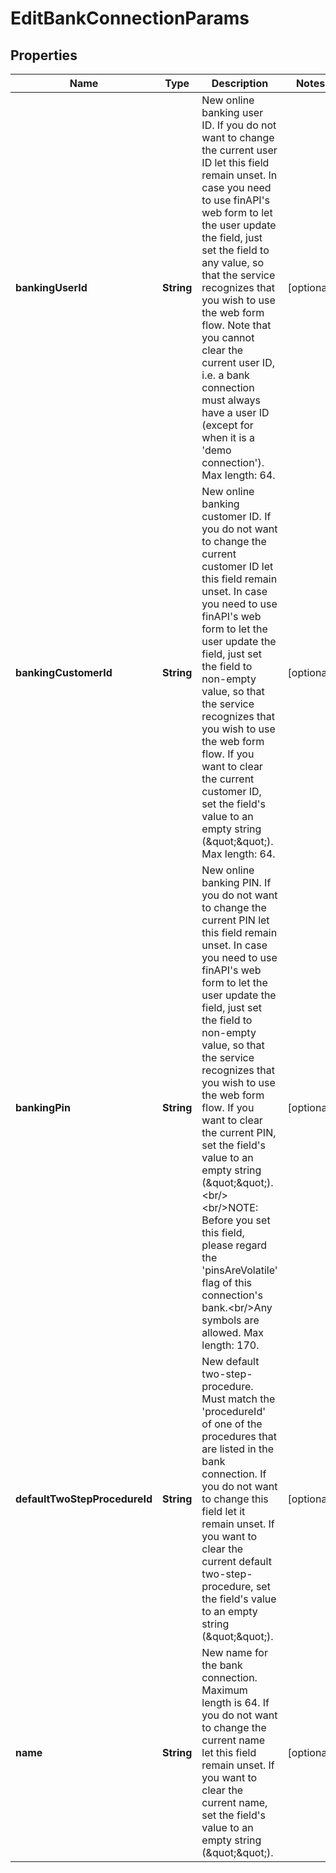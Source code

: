 
# EditBankConnectionParams

## Properties
Name | Type | Description | Notes
------------ | ------------- | ------------- | -------------
**bankingUserId** | **String** | New online banking user ID. If you do not want to change the current user ID let this field remain unset. In case you need to use finAPI&#39;s web form to let the user update the field, just set the field to any value, so that the service recognizes that you wish to use the web form flow. Note that you cannot clear the current user ID, i.e. a bank connection must always have a user ID (except for when it is a &#39;demo connection&#39;). Max length: 64. |  [optional]
**bankingCustomerId** | **String** | New online banking customer ID. If you do not want to change the current customer ID let this field remain unset. In case you need to use finAPI&#39;s web form to let the user update the field, just set the field to non-empty value, so that the service recognizes that you wish to use the web form flow. If you want to clear the current customer ID, set the field&#39;s value to an empty string (\&quot;\&quot;). Max length: 64. |  [optional]
**bankingPin** | **String** | New online banking PIN. If you do not want to change the current PIN let this field remain unset. In case you need to use finAPI&#39;s web form to let the user update the field, just set the field to non-empty value, so that the service recognizes that you wish to use the web form flow. If you want to clear the current PIN, set the field&#39;s value to an empty string (\&quot;\&quot;).&lt;br/&gt;&lt;br/&gt;NOTE: Before you set this field, please regard the &#39;pinsAreVolatile&#39; flag of this connection&#39;s bank.&lt;br/&gt;Any symbols are allowed. Max length: 170. |  [optional]
**defaultTwoStepProcedureId** | **String** | New default two-step-procedure. Must match the &#39;procedureId&#39; of one of the procedures that are listed in the bank connection. If you do not want to change this field let it remain unset. If you want to clear the current default two-step-procedure, set the field&#39;s value to an empty string (\&quot;\&quot;). |  [optional]
**name** | **String** | New name for the bank connection. Maximum length is 64. If you do not want to change the current name let this field remain unset. If you want to clear the current name, set the field&#39;s value to an empty string (\&quot;\&quot;). |  [optional]



